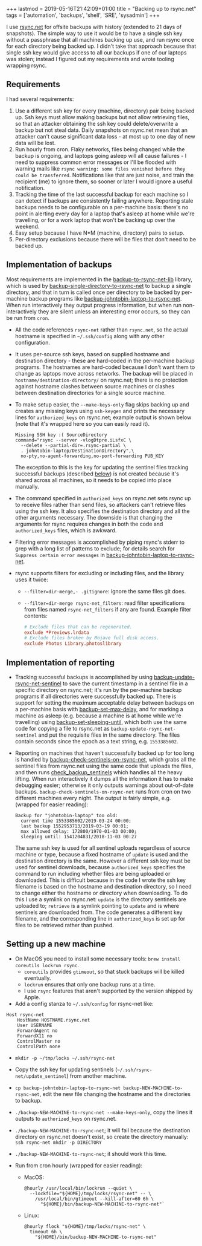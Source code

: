 +++
lastmod = 2019-05-16T21:42:09+01:00
title = "Backing up to rsync.net"
tags = ['automation', 'backups', 'shell', 'SRE', 'sysadmin']
+++

I use [rsync.net](https://www.rsync.net/) for offsite backups with history
(extended to 21 days of snapshots). The simple way to use it would be to have a
single ssh key without a passphrase that all machines backing up use, and run
rsync once for each directory being backed up. I didn't take that approach
because that single ssh key would give access to all our backups if one of our
laptops was stolen; instead I figured out my requirements and wrote tooling
wrapping rsync.

## Requirements

I had several requirements:

1.  Use a different ssh key for every (machine, directory) pair being backed up.
    Ssh keys must allow making backups but not allow retrieving files, so that
    an attacker obtaining the ssh key could delete/overwrite a backup but not
    steal data. Daily snapshots on rsync.net mean that an attacker can't cause
    significant data loss - at most up to one day of new data will be lost.
1.  Run hourly from cron. Flaky networks, files being changed while the backup
    is ongoing, and laptops going asleep will all cause failures - I need to
    suppress common error messages or I'll be flooded with warning mails like
    `rsync warning: some files vanished before they could be transferred`.
    Notifications like that are just noise, and train the recipient (me) to
    ignore them, so sooner or later I would ignore a useful notification.
1.  Tracking the time of the last successful backup for each machine so I can
    detect if backups are consistently failing anywhere. Reporting stale backups
    needs to be configurable on a per-machine basis: there's no point in
    alerting every day for a laptop that's asleep at home while we're
    travelling, or for a work laptop that won't be backing up over the weekend.
1.  Easy setup because I have N\*M (machine, directory) pairs to setup.
1.  Per-directory exclusions because there will be files that don't need to be
    backed up.

## Implementation of backups

Most requirements are implemented in the
[backup-to-rsync-net-lib](https://github.com/tobinjt/bin/blob/master/backup-to-rsync-net-lib)
library, which is used by
[backup-single-directory-to-rsync-net](https://github.com/tobinjt/bin/blob/master/backup-single-directory-to-rsync-net)
to backup a single directory, and that in turn is called once per directory to
be backed by per-machine backup programs like
[backup-johntobin-laptop-to-rsync-net](https://github.com/tobinjt/bin/blob/master/backup-johntobin-laptop-to-rsync-net).
When run interactively they output progress information, but when run
non-interactively they are silent unless an interesting error occurs, so they
can be run from `cron`.

- All the code references `rsync-net` rather than `rsync.net`, so the actual
  hostname is specified in `~/.ssh/config` along with any other configuration.
- It uses per-source ssh keys, based on supplied hostname and destination
  directory - these are hard-coded in the per-machine backup programs. The
  hostnames are hard-coded because I don't want them to change as laptops move
  across networks. The backup will be placed in
  `hostname/destination-directory/` on rsync.net; there is no protection against
  hostname clashes between source machines or clashes between destination
  directories for a single source machine.
- To make setup easier, the `--make-keys-only` flag skips backing up and creates
  any missing keys using `ssh-keygen` and prints the necessary lines for
  `authorized_keys` on rsync.net; example output is shown below (note that it's
  wrapped here so you can easily read it).

  ```text
  Missing SSH key :( SourceDirectory
  command="rsync --server -vlogDtpre.iLsfxC \
    --delete --partial-dir=.rsync-partial \
    . johntobin-laptop/DestinationDirectory",\
    no-pty,no-agent-forwarding,no-port-forwarding PUB_KEY
  ```

  The exception to this is the key for updating the sentinel files tracking
  successful backups (described [below](#tracking-successful-backups)) is not
  created because it's shared across all machines, so it needs to be copied into
  place manually.

- The command specified in `authorized_keys` on rsync.net sets rsync up to
  receive files rather than send files, so attackers can't retrieve files using
  the ssh key. It also specifies the destination directory and all the other
  arguments necessary. The downside is that changing the arguments for rsync
  requires changes in both the code and `authorized_keys` files, which is
  awkward.
- Filtering error messages is accomplished by piping rsync's stderr to grep with
  a long list of patterns to exclude; for details search for `Suppress certain error messages` in
  [backup-johntobin-laptop-to-rsync-net](https://github.com/tobinjt/bin/blob/master/backup-johntobin-laptop-to-rsync-net).
- rsync supports filters for excluding or including files, and the library uses
  it twice:

  - `--filter=dir-merge,- .gitignore`: ignore the same files git does.
  - `--filter=dir-merge rsync-net_filters`: read filter specifications from
    files named `rsync-net_filters` if any are found. Example filter contents:

    ```conf
    # Exclude files that can be regenerated.
    exclude *Previews.lrdata
    # Exclude files broken by Mojave full disk access.
    exclude Photos Library.photoslibrary
    ```

## Implementation of reporting

- <a name="tracking-successful-backups"></a> Tracking successful backups is
  accomplished by using
  [backup-update-rsync-net-sentinel](https://github.com/tobinjt/bin/blob/master/backup-update-rsync-net-sentinel)
  to save the current timestamp in a sentinel file in a specific directory on
  rsync.net; it's run by the per-machine backup programs if all directories were
  successfully backed up. There is support for setting the maximum acceptable
  delay between backups on a per-machine basis with
  [backup-set-max-delay](https://github.com/tobinjt/bin/blob/master/backup-set-max-delay),
  and for marking a machine as asleep (e.g. because a machine is at home while
  we're travelling) using
  [backup-set-sleeping-until](https://github.com/tobinjt/bin/blob/master/backup-set-sleeping-until),
  which both use the same code for copying a file to rsync.net as
  `backup-update-rsync-net-sentinel` and put the requisite files in the same
  directory. The files contain seconds since the epoch as a text string, e.g.
  `1553385602`.
- Reporting on machines that haven't successfully backed up for too long is
  handled by
  [backup-check-sentinels-on-rsync-net](https://github.com/tobinjt/bin/blob/master/backup-check-sentinels-on-rsync-net),
  which grabs all the sentinel files from rsync.net using the same code that
  uploads the files, and then runs
  [check_backup_sentinels](https://github.com/tobinjt/bin/blob/master/python/check_backup_sentinels.py)
  which handles all the heavy lifting. When run interactively it dumps all the
  information it has to make debugging easier; otherwise it only outputs
  warnings about out-of-date backups. `backup-check-sentinels-on-rsync-net` runs
  from cron on two different machines every night. The output is fairly simple,
  e.g. (wrapped for easier reading):

  ```text
  Backup for "johntobin-laptop" too old:
    current time 1553385602/2019-03-24 00:00;
    last backup 1552953713/2019-03-19 00:01;
    max allowed delay: 172800/1970-01-03 00:00;
    sleeping until: 1541204831/2018-11-03 00:27
  ```

  The same ssh key is used for all sentinel uploads regardless of source machine
  or type, because a fixed hostname of `update` is used and the destination
  directory is the same. However a different ssh key must be used for sentinel
  downloads, because `authorized_keys` specifies the command to run including
  whether files are being uploaded or downloaded. This is difficult because in
  the code I wrote the ssh key filename is based on the hostname and destination
  directory, so I need to change either the hostname or directory when
  downloading. To do this I use a symlink on rsync.net: `update` is the
  directory sentinels are uploaded to; `retrieve` is a symlink pointing to
  `update` and is where sentinels are downloaded from. The code generates a
  different key filename, and the corresponding line in `authorized_keys` is set
  up for files to be retrieved rather than pushed.

## Setting up a new machine

- On MacOS you need to install some necessary tools: `brew install coreutils lockrun rsync`.
  - `coreutils` provides `gtimeout`, so that stuck backups will be killed
    eventually.
  - `lockrun` ensures that only one backup runs at a time.
  - I use `rsync` features that aren't supported by the version shipped by
    Apple.
- Add a config stanza to `~/.ssh/config` for rsync-net like:

```sshconfig
Host rsync-net
    HostName HOSTNAME.rsync.net
    User USERNAME
    ForwardAgent no
    ForwardX11 no
    ControlMaster no
    ControlPath none
```

- `mkdir -p ~/tmp/locks ~/.ssh/rsync-net`
- Copy the ssh key for updating sentinels (`~/.ssh/rsync-net/update_sentinel`)
  from another machine.
- `cp backup-johntobin-laptop-to-rsync-net backup-NEW-MACHINE-to-rsync-net`,
  edit the new file changing the hostname and the directories to backup.
- `./backup-NEW-MACHINE-to-rsync-net --make-keys-only`, copy the lines it
  outputs to `authorized_keys` on rsync.net.
- `./backup-NEW-MACHINE-to-rsync-net`; it will fail because the destination
  directory on rsync.net doesn't exist, so create the directory manually: `ssh rsync-net mkdir -p DIRECTORY`
- `./backup-NEW-MACHINE-to-rsync-net`; it should work this time.
- Run from cron hourly (wrapped for easier reading):

  - MacOS:

    ```crontab
    @hourly /usr/local/bin/lockrun --quiet \
      --lockfile="${HOME}/tmp/locks/rsync-net" -- \
        /usr/local/bin/gtimeout --kill-after=60 6h \
          "${HOME}/bin/backup-NEW-MACHINE-to-rsync-net"`
    ```

  - Linux:

    ```crontab
    @hourly flock "${HOME}/tmp/locks/rsync-net" \
      timeout 6h \
        "${HOME}/bin/backup-NEW-MACHINE-to-rsync-net"
    ```
